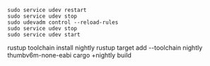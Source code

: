
```
sudo service udev restart
sudo service udev stop
sudo udevadm control --reload-rules
sudo service udev stop
sudo service udev start
```

rustup toolchain install nightly
rustup target add --toolchain nightly thumbv6m-none-eabi
cargo +nightly build
